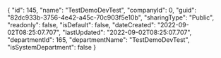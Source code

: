 {
  "id": 145,
  "name": "TestDemoDevTest",
  "companyId": 0,
  "guid": "82dc933b-3756-4e42-a45c-70c903f5e10b",
  "sharingType": "Public",
  "readonly": false,
  "isDefault": false,
  "dateCreated": "2022-09-02T08:25:07.707",
  "lastUpdated": "2022-09-02T08:25:07.707",
  "departmentId": 165,
  "departmentName": "TestDemoDevTest",
  "isSystemDepartment": false
}